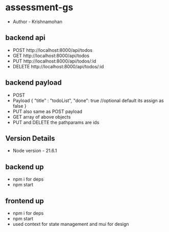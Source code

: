 # assessment-gs

- Author - Krishnamohan

## backend api

- POST http://localhost:8000/api/todos
- GET http://localhost:8000/api/todos
- PUT http://localhost:8000/api/todos/:id
- DELETE http://localhost:8000/api/todos/:id

## backend payload

- POST
- Payload {
  "title" : "todoList",
  "done": true //optional default its assign as false
  }
- PUT also same as POST payload
- GET array of above objects
- PUT and DELETE the pathparams are ids

## Version Details

- Node version - 21.6.1

## backend up

- npm i for deps
- npm start

## frontend up

- npm i for deps
- npm start
- used context for state management and mui for design
